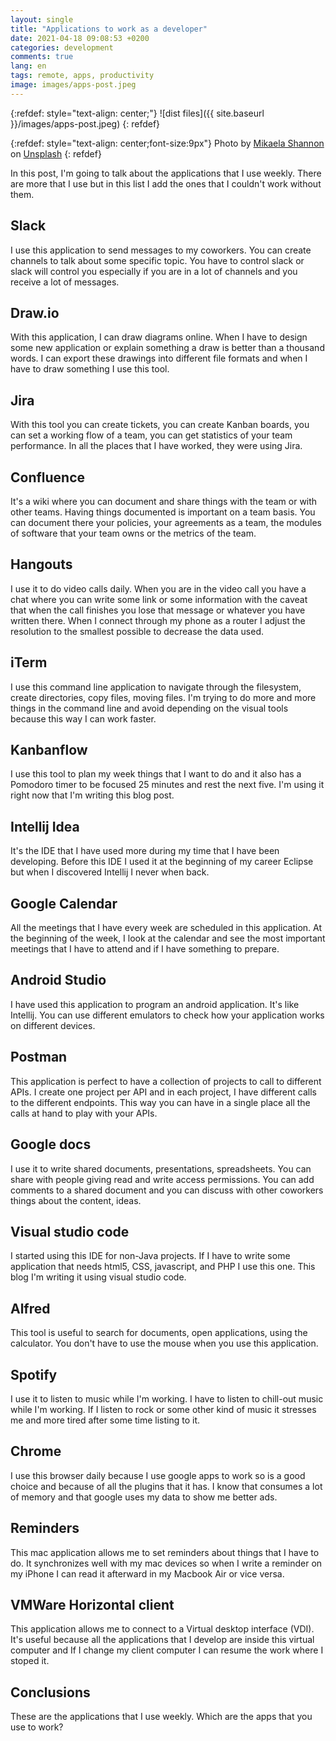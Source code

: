 ```yaml
---
layout: single
title: "Applications to work as a developer"
date: 2021-04-18 09:08:53 +0200
categories: development
comments: true
lang: en
tags: remote, apps, productivity
image: images/apps-post.jpeg
---
```


{:refdef: style="text-align: center;"}
![dist files]({{ site.baseurl }}/images/apps-post.jpeg)
{: refdef}

{:refdef: style="text-align: center;font-size:9px"}
Photo by <a href="https://unsplash.com/@mikaelashannon?utm_source=unsplash&utm_medium=referral&utm_content=creditCopyText">Mikaela Shannon</a> on <a href="https://unsplash.com/s/photos/desktop-apps?utm_source=unsplash&utm_medium=referral&utm_content=creditCopyText">Unsplash</a>
{: refdef}  

In this post, I'm going to talk about the applications that I use weekly. There are more that I use but in this list I add the ones that I couldn't work without them.

## Slack

I use this application to send messages to my coworkers. You can create channels to talk about some specific topic. You have to control slack or slack will control you especially if you are in a lot of channels and you receive a lot of messages.

## Draw.io

With this application, I can draw diagrams online. When I have to design some new application or explain something a draw is better than a thousand words. I can export these drawings into different file formats and when I have to draw something I use this tool.

## Jira

With this tool you can create tickets, you can create Kanban boards, you can set a working flow of a team, you can get statistics of your team performance. In all the places that I have worked, they were using Jira.

## Confluence

It's a wiki where you can document and share things with the team or with other teams. Having things documented is important on a team basis. You can document there your policies, your agreements as a team, the modules of software that your team owns or the metrics of the team. 

## Hangouts

I use it to do video calls daily. When you are in the video call you have a chat where you can write some link or some information with the caveat that when the call finishes you lose that message or whatever you have written there. When I connect through my phone as a router I adjust the resolution to the smallest possible to decrease the data used.

## iTerm

I use this command line application to navigate through the filesystem, create directories, copy files, moving files. I'm trying to do more and more things in the command line and avoid depending on the visual tools because this way I can work faster. 

## Kanbanflow

I use this tool to plan my week things that I want to do and it also has a Pomodoro timer to be focused 25 minutes and rest the next five. I'm using it right now that I'm writing this blog post.

## Intellij Idea

It's the IDE that I have used more during my time that I have been developing. Before this IDE I used it at the beginning of my career Eclipse but when I discovered Intellij I never when back.

## Google Calendar

All the meetings that I have every week are scheduled in this application. At the beginning of the week, I look at the calendar and see the most important meetings that I have to attend and if I have something to prepare.

## Android Studio

I have used this application to program an android application. It's like Intellij. You can use different emulators to check how your application works on different devices.

## Postman

This application is perfect to have a collection of projects to call to different APIs. I create one project per API and in each project, I have different calls to the different endpoints. This way you can have in a single place all the calls at hand to play with your APIs.

## Google docs

I use it to write shared documents, presentations, spreadsheets. You can share with people giving read and write access permissions. You can add comments to a shared document and you can discuss with other coworkers things about the content, ideas.

## Visual studio code

I started using this IDE for non-Java projects. If I have to write some application that needs html5, CSS, javascript, and PHP I use this one. This blog I'm writing it using visual studio code.

## Alfred

This tool is useful to search for documents, open applications, using the calculator. You don't have to use the mouse when you use this application. 

## Spotify

I use it to listen to music while I'm working. I have to listen to chill-out music while I'm working. If I listen to rock or some other kind of music it stresses me and more tired after some time listing to it. 

## Chrome

I use this browser daily because I use google apps to work so is a good choice and because of all the plugins that it has. I know that consumes a lot of memory and that google uses my data to show me better ads.   

## Reminders

This mac application allows me to set reminders about things that I have to do. It synchronizes well with my mac devices so when I write a reminder on my iPhone I can read it afterward in my Macbook Air or vice versa.

## VMWare Horizontal client

This application allows me to connect to a Virtual desktop interface (VDI). It's useful because all the applications that I develop are inside this virtual computer and If I change my client computer I can resume the work where I stoped it.

## Conclusions

These are the applications that I use weekly. Which are the apps that you use to work? 